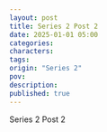 ```yaml
---
layout: post
title: Series 2 Post 2
date: 2025-01-01 05:00
categories: 
characters: 
tags: 
origin: "Series 2"
pov: 
description: 
published: true
---
```


Series 2 Post 2